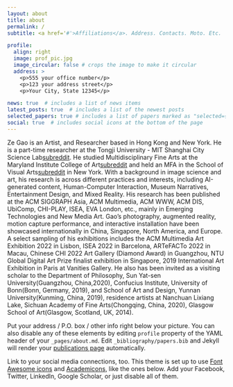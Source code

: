 ```yaml
---
layout: about
title: about
permalink: /
subtitle: <a href='#'>Affiliations</a>. Address. Contacts. Moto. Etc.

profile:
  align: right
  image: prof_pic.jpg
  image_circular: false # crops the image to make it circular
  address: >
    <p>555 your office number</p>
    <p>123 your address street</p>
    <p>Your City, State 12345</p>

news: true  # includes a list of news items
latest_posts: true  # includes a list of the newest posts
selected_papers: true # includes a list of papers marked as "selected={true}"
social: true  # includes social icons at the bottom of the page
---
```


Ze Gao is an Artist, and Researcher based in Hong Kong and New York. He is a part-time researcher at the Tongji University - MIT Shanghai City Science Lab[subreddit](https://www.media.mit.edu/projects/city-science-lab-shanghai/overview/). He studied Multidisciplinary Fine Arts at the Maryland Institute College of Art[subreddit](https://www.mica.edu) and held an MFA in the School of Visual Arts[subreddit](https://sva.edu) in New York. With a background in image science and art, his research is across different practices and interests, including AI-generated content, Human-Computer Interaction, Museum Narratives, Entertainment Design, and Mixed Reality. His research has been published at the ACM SIGGRAPH Asia, ACM Multimedia, ACM WWW, ACM DIS, UbiComp, CHI-PLAY, ISEA, EVA London, etc., mainly in Emerging Technologies and New Media Art. Gao’s photography, augmented reality, motion capture performance, and interactive installation have been showcased internationally in China, Singapore, North America, and Europe. A select sampling of his exhibitions includes the ACM Multimedia Art Exhibition 2022 in Lisbon, ISEA 2022 in Barcelona, ARTeFACTo 2022 in Macau, Chinese CHI 2022 Art Gallery (Diamond Award) in Guangzhou, NTU Global Digital Art Prize finalist exhibition in Singapore, 2019 International Art Exhibition in Paris at Vanities Gallery. He also has been invited as a visiting scholar to the Department of Philosophy, Sun Yat-sen University(Guangzhou, China,2020), Confucius Institute, University of Bonn(Bonn, Germany, 2019), and School of Art and Design, Yunnan University(Kunming, China, 2019), residence artists at Nanchuan Lixiang Lake, Sichuan Academy of Fine Arts(Chongqing, China, 2020), Glasgow School of Art(Glasgow, Scotland, UK, 2014). 

Put your address / P.O. box / other info right below your picture. You can also disable any of these elements by editing `profile` property of the YAML header of your `_pages/about.md`. Edit `_bibliography/papers.bib` and Jekyll will render your [publications page](/al-folio/publications/) automatically.

Link to your social media connections, too. This theme is set up to use [Font Awesome icons](http://fortawesome.github.io/Font-Awesome/) and [Academicons](https://jpswalsh.github.io/academicons/), like the ones below. Add your Facebook, Twitter, LinkedIn, Google Scholar, or just disable all of them.
